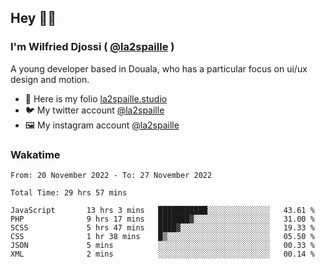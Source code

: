 ## Hey 👋🏾
### I'm Wilfried Djossi ( <a href="https://twitter.com/la2spaille/" target="_blank">@la2spaille</a> )
A young developer based in Douala, who has a particular focus on ui/ux design and motion.

- 🎨 Here is my folio [la2spaille.studio](https://la2spaille.studio/)
- 🐦 My twitter account [@la2spaille](https://twitter.com/la2spaille/)
- 🖼 My instagram account [@la2spaille](https://www.instagram.com/la2spaille/)

### Wakatime
<!--START_SECTION:waka-->

```text
From: 20 November 2022 - To: 27 November 2022

Total Time: 29 hrs 57 mins

JavaScript       13 hrs 3 mins   ███████████░░░░░░░░░░░░░░   43.61 %
PHP              9 hrs 17 mins   ███████▓░░░░░░░░░░░░░░░░░   31.00 %
SCSS             5 hrs 47 mins   ████▓░░░░░░░░░░░░░░░░░░░░   19.33 %
CSS              1 hr 38 mins    █▒░░░░░░░░░░░░░░░░░░░░░░░   05.50 %
JSON             5 mins          ░░░░░░░░░░░░░░░░░░░░░░░░░   00.33 %
XML              2 mins          ░░░░░░░░░░░░░░░░░░░░░░░░░   00.14 %
```

<!--END_SECTION:waka-->
<!--
**la2spaille/la2spaille** is a ✨ _special_ ✨ repository because its `README.md` (this file) appears on your GitHub profile.

Here are some ideas to get you started:

- 🔭 I’m currently working on ...
- 🌱 I’m currently learning ...
- 👯 I’m looking to collaborate on ...
- 🤔 I’m looking for help with ...
- 💬 Ask me about ...
- 📫 How to reach me: ...
- 😄 Pronouns: ...
- ⚡ Fun fact: ...
-->
